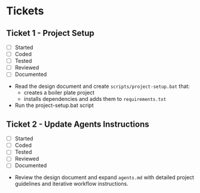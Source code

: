 # Tickets

## Ticket 1 - Project Setup
- [ ] Started
- [ ] Coded
- [ ] Tested
- [ ] Reviewed
- [ ] Documented
- Read the design document and create `scripts/project-setup.bat` that:
  - creates a boiler plate project
  - installs dependencies and adds them to `requirements.txt`
- Run the project-setup.bat script

## Ticket 2 - Update Agents Instructions
- [ ] Started
- [ ] Coded
- [ ] Tested
- [ ] Reviewed
- [ ] Documented
- Review the design document and expand `agents.md` with detailed project guidelines and iterative workflow instructions.
